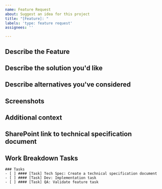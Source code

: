 ```yaml
---
name: Feature Request
about: Suggest an idea for this project
title: "[Feature]: "
labels: 'type: feature request'
assignees: ''

---
```


## Describe the Feature

<!-- A clear and concise description of what the feature is -->

## Describe the solution you'd like

<!-- A clear and concise description of what you want to happen. -->

## Describe alternatives you've considered

<!-- A clear and concise description of any alternative solutions or features you've considered. -->

## Screenshots

<!-- If applicable, add screenshots to help explain your problem. you can drag and drop, png, jpg, gif, etc. in this box. -->

## Additional context

<!-- Links? References? Anything that will give us more context about the feature request here.! -->

## SharePoint link to technical specification document

<!-- Include SharePoint link for technical specification document! -->

## Work Breakdown Tasks

<!-- Include tasks needed to complete the work for this task -->

```[tasklist]
### Tasks
- [ ] #### [Task] Tech Spec: Create a technical specification document
- [ ] #### [Task] Dev: Implementation task
- [ ] #### [Task] QA: Validate feature task
```
